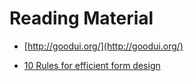 # Reading Material

* [http://goodui.org/](http://goodui.org/)

* [10 Rules for efficient form design](https://uxplanet.org/10-rules-for-efficient-form-design-e13dc1fb0e03)